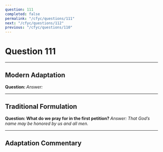 ```yaml
---
question: 111
completed: false
permalink: "/cfyc/questions/111"
next: "/cfyc/questions/112"
previous: "/cfyc/questions/110"
---
```

# Question 111
---
## Modern Adaptation
<strong>
    Question:
</strong>

<em>
    Answer:
</em>

---
## Traditional Formulation
<strong>
    Question: What do we pray for in the first petition?
</strong>

<em>
    Answer: That God’s name may be honored by us and all men.
</em>

---
## Adaptation Commentary
